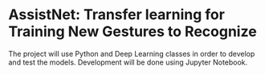 # AssistNet: Transfer learning for Training New Gestures to Recognize

The project will use Python and Deep Learning classes in order to develop and test the models. Development will be done using Jupyter Notebook. 
